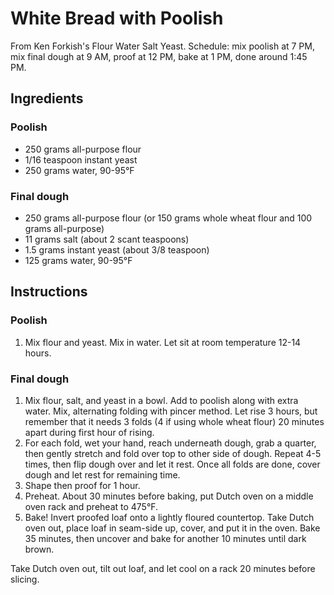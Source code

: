 # White Bread with Poolish

From Ken Forkish's Flour Water Salt Yeast. Schedule: mix poolish at 7 PM, mix final dough at 9 AM, proof at 12 PM, bake at 1 PM, done around 1:45 PM.

## Ingredients

### Poolish

- 250 grams all-purpose flour
- 1/16 teaspoon instant yeast
- 250 grams water, 90-95°F

### Final dough

- 250 grams all-purpose flour (or 150 grams whole wheat flour and 100 grams all-purpose)
- 11 grams salt (about 2 scant teaspoons)
- 1.5 grams instant yeast (about 3/8 teaspoon)
- 125 grams water, 90-95°F

## Instructions

### Poolish

1. Mix flour and yeast. Mix in water. Let sit at room temperature 12-14 hours.

### Final dough

1. Mix flour, salt, and yeast in a bowl. Add to poolish along with extra water. Mix, alternating folding with pincer method. Let rise 3 hours, but remember that it needs 3 folds (4 if using whole wheat flour) 20 minutes apart during first hour of rising.
2. For each fold, wet your hand, reach underneath dough, grab a quarter, then gently stretch and fold over top to other side of dough. Repeat 4-5 times, then flip dough over and let it rest. Once all folds are done, cover dough and let rest for remaining time.
3. Shape then proof for 1 hour.
4. Preheat. About 30 minutes before baking, put Dutch oven on a middle oven rack and preheat to 475°F.
5. Bake! Invert proofed loaf onto a lightly floured countertop. Take Dutch oven out, place loaf in seam-side up, cover, and put it in the oven. Bake 35 minutes, then uncover and bake for another 10 minutes until dark brown.

Take Dutch oven out, tilt out loaf, and let cool on a rack 20 minutes before slicing.
